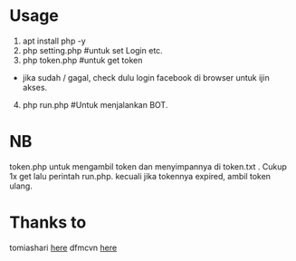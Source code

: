 # Usage
1. apt install php -y
2. php setting.php       #untuk set Login etc.
3. php token.php         #untuk get token
* jika sudah / gagal, check dulu login facebook di browser untuk ijin akses.
4. php run.php              #Untuk menjalankan BOT.

# NB
token.php untuk mengambil token dan menyimpannya di token.txt . Cukup 1x get lalu perintah run.php. kecuali jika tokennya expired, ambil token ulang.

# Thanks to
tomiashari [here](https://github.com/tomiashari/fb-autoreaction)
dfmcvn [here](https://github.com/dfmcvn/getFBtoken)